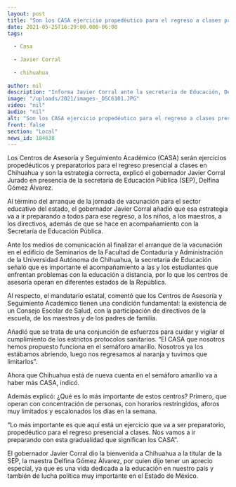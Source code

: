 ```yaml
---
layout: post
title: "Son los CASA ejercicio propedéutico para el regreso a clases presenciales en Chihuahua"
date: 2021-05-25T16:29:00.000-06:00
tags:
  
  - Casa
  
  - Javier Corral
  
  - chihuahua
  
author: nil
description: "Informa Javier Corral ante la secretaria de Educación, Delfina Gómez Álvarez que con el regreso al semáforo amarillo, habrá en Chihuahua más Centros de Asesoría y Seguimiento Académico"
image: "/uploads/2021/images-_DSC6101.JPG"
video: "nil"
audio: "nil"
alt: "Son los CASA ejercicio propedéutico para el regreso a clases presenciales en Chihuahua"
front: false
section: "Local"
news_id: 184638
---
```


Los Centros de Asesoría y Seguimiento Académico (CASA) serán ejercicios propedéuticos y preparatorios para el regreso presencial a clases en Chihuahua y son la estrategia correcta, explicó el gobernador Javier Corral Jurado en presencia de la secretaria de Educación Pública (SEP), Delfina Gómez Álvarez.

  

Al término del arranque de la jornada de vacunación para el sector educativo del estado, el gobernador Javier Corral añadió que esa estrategia va a ir preparando a todos para ese regreso, a los niños, a los maestros, a los directivos, además de que se hace en acompañamiento con la Secretaría de Educación Pública.

 

Ante los medios de comunicación al finalizar el arranque de la vacunación en el edificio de Seminarios de la Facultad de Contaduría y Administración de la Universidad Autónoma de Chihuahua, la secretaria de Educación señaló que es importante el acompañamiento a las y los estudiantes que enfrentan problemas con la educación a distancia, por lo que los centros de asesoría operan en diferentes estados de la República.

 

Al respecto, el mandatario estatal, comentó que los Centros de Asesoría y Seguimiento Académico tienen una condición fundamental: la existencia de un Consejo Escolar de Salud, con la participación de directivos de la escuela, de los maestros y de los padres de familia.

 

Añadió que se trata de una conjunción de esfuerzos para cuidar y vigilar el cumplimiento de los estrictos protocolos sanitarios. “El CASA que nosotros hemos propuesto funciona en el semáforo amarillo. Nosotros ya los estábamos abriendo, luego nos regresamos al naranja y tuvimos que limitarlos”.

 

Ahora que Chihuahua está de nueva cuenta en el semáforo amarillo va a haber más CASA, indicó.

 

Además explicó: ¿Qué es lo más importante de estos centros? Primero, que operan con concentración de personas, con horarios restringidos, aforos muy limitados y escalonados los días en la semana.

 

“Lo más importante es que aquí está un ejercicio que va a ser preparatorio, propedéutico para el regreso presencial a clases. Nos vamos a ir preparando con esta gradualidad que significan los CASA”.

 

El gobernador Javier Corral dio la bienvenida a Chihuahua a la titular de la SEP, la maestra Delfina Gómez Álvarez, por quien dijo tener un aprecio especial, ya que es una vida dedicada a la educación en nuestro país y también de lucha política muy importante en el Estado de México.
